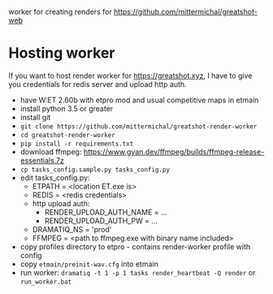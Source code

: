 worker for creating renders for https://github.com/mittermichal/greatshot-web


# Hosting worker

If you want to host render worker for https://greatshot.xyz, I have to give you credentials for redis server and upload http auth.
 - have W:ET 2.60b with etpro mod and usual competitive maps in etmain
- install python 3.5 or greater
- install git
- `git clone https://github.com/mittermichal/greatshot-render-worker`
- `cd greatshot-render-worker`
- `pip install -r requirements.txt`
- download ffmpeg: https://www.gyan.dev/ffmpeg/builds/ffmpeg-release-essentials.7z
- `cp tasks_config.sample.py tasks_config.py`
- edit tasks_config.py:
  - ETPATH = \<location ET.exe is\>
  - REDIS = \<redis credentials\>
  - http upload auth:
      - RENDER_UPLOAD_AUTH_NAME = ...
      - RENDER_UPLOAD_AUTH_PW = ...
  - DRAMATIQ_NS = 'prod'
  - FFMPEG = \<path to ffmpeg.exe with binary name included\>
- copy profiles directory to etpro - contains render-worker profile with config
- copy `etmain/preinit-wav.cfg` into etmain
- run worker: `dramatiq -t 1 -p 1 tasks render_heartbeat -Q render` or `run_worker.bat`
